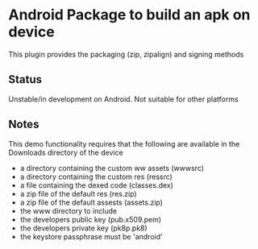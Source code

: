 # Android Package to build an apk on device

This plugin provides the packaging (zip, zipalign) and signing methods

## Status

Unstable/in development on Android. 
Not suitable for other platforms

## Notes

This demo functionality requires that the following are available in the Downloads directory of the device
* a directory containing the custom ww assets (wwwsrc)
* a directory containing the custom res (ressrc)
* a file containing the dexed code (classes.dex)
* a zip file of the default res (res.zip)
* a zip file of the default assests (assets.zip)
* the www directory to include
* the developers public key (pub.x509.pem)
* the developers private key (pk8p.pk8)
* the keystore passphrase must be 'android'

